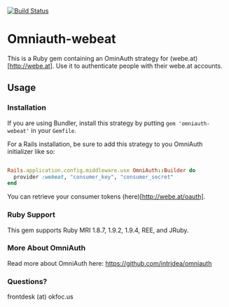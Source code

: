 [![Build Status](https://secure.travis-ci.org/okfocus/omniauth-webeat.png)](http://travis-ci.org/okfocus/webeat)

# Omniauth-webeat

This is a Ruby gem containing an OminAuth strategy for (webe.at)[http://webe.at]. Use it to authenticate people with their webe.at accounts.

## Usage

### Installation

If you are using Bundler, install this strategy by putting `gem 'omniauth-webeat'` in your `Gemfile`.

For a Rails installation, be sure to add this strategy to you OmniAuth initializer like so:

``` ruby

Rails.application.config.middleware.use OmniAuth::Builder do
  provider :webeat, "consumer_key", "consumer_secret" 
end

```

You can retrieve your consumer tokens (here)[http://webe.at/oauth].

### Ruby Support

This gem supports Ruby MRI 1.8.7, 1.9.2, 1.9.4, REE, and JRuby.

### More About OmniAuth

Read more about OmniAuth here: https://github.com/intridea/omniauth

### Questions?

frontdesk (at) okfoc.us
